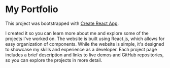 # My Portfolio

This project was bootstrapped with [Create React App](https://github.com/facebook/create-react-app).

I created it so you can learn more about me and explore some of the projects I've worked on. The website is built using React.js, which allows for easy organization of components. While the website is simple, it's designed to showcase my skills and experience as a developer. Each project page includes a brief description and links to live demos and GitHub repositories, so you can explore the projects in more detail.
